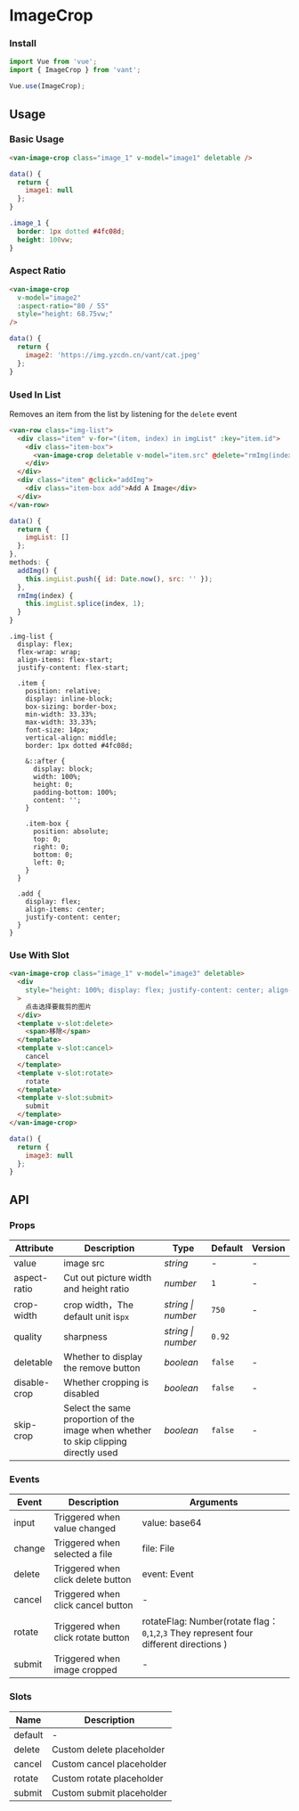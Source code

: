# ImageCrop

### Install

```javascript
import Vue from 'vue';
import { ImageCrop } from 'vant';

Vue.use(ImageCrop);
```

## Usage

### Basic Usage

```html
<van-image-crop class="image_1" v-model="image1" deletable />
```

```js
data() {
  return {
    image1: null
  };
}
```

```css
.image_1 {
  border: 1px dotted #4fc08d;
  height: 100vw;
}
```

### Aspect Ratio

```html
<van-image-crop
  v-model="image2"
  :aspect-ratio="80 / 55"
  style="height: 68.75vw;"
/>
```

```js
data() {
  return {
    image2: 'https://img.yzcdn.cn/vant/cat.jpeg'
  };
}
```

### Used In List

Removes an item from the list by listening for the `delete` event

```html
<van-row class="img-list">
  <div class="item" v-for="(item, index) in imgList" :key="item.id">
    <div class="item-box">
      <van-image-crop deletable v-model="item.src" @delete="rmImg(index)" />
    </div>
  </div>
  <div class="item" @click="addImg">
    <div class="item-box add">Add A Image</div>
  </div>
</van-row>
```

```js
data() {
  return {
    imgList: []
  };
},
methods: {
  addImg() {
    this.imgList.push({ id: Date.now(), src: '' });
  },
  rmImg(index) {
    this.imgList.splice(index, 1);
  }
}
```

```less
.img-list {
  display: flex;
  flex-wrap: wrap;
  align-items: flex-start;
  justify-content: flex-start;

  .item {
    position: relative;
    display: inline-block;
    box-sizing: border-box;
    min-width: 33.33%;
    max-width: 33.33%;
    font-size: 14px;
    vertical-align: middle;
    border: 1px dotted #4fc08d;

    &::after {
      display: block;
      width: 100%;
      height: 0;
      padding-bottom: 100%;
      content: '';
    }

    .item-box {
      position: absolute;
      top: 0;
      right: 0;
      bottom: 0;
      left: 0;
    }
  }

  .add {
    display: flex;
    align-items: center;
    justify-content: center;
  }
}
```

### Use With Slot

```html
<van-image-crop class="image_1" v-model="image3" deletable>
  <div
    style="height: 100%; display: flex; justify-content: center; align-items: center"
  >
    点击选择要裁剪的图片
  </div>
  <template v-slot:delete>
    <span>移除</span>
  </template>
  <template v-slot:cancel>
    cancel
  </template>
  <template v-slot:rotate>
    rotate
  </template>
  <template v-slot:submit>
    submit
  </template>
</van-image-crop>
```

```js
data() {
  return {
    image3: null
  };
}
```

## API

### Props

| Attribute | Description | Type | Default | Version |
| --- | --- | --- | --- | --- |
| value | image src | _string_ | - | - |
| aspect-ratio | Cut out picture width and height ratio | _number_ | `1` | - |
| crop-width | crop width，The default unit is`px` | _string \| number_ | `750` | - |
| quality | sharpness | _string \| number_ | `0.92` |  |
| deletable | Whether to display the remove button | _boolean_ | `false` | - |
| disable-crop | Whether cropping is disabled | _boolean_ | `false` | - |
| skip-crop | Select the same proportion of the image when whether to skip clipping directly used | _boolean_ | `false` | - |

### Events

| Event | Description | Arguments |
| --- | --- | --- |
| input | Triggered when value changed | value: base64 |
| change | Triggered when selected a file | file: File |
| delete | Triggered when click delete button | event: Event |
| cancel | Triggered when click cancel button | - |
| rotate | Triggered when click rotate button | rotateFlag: Number(rotate flag：`0`,`1`,`2`,`3` They represent four different directions ) |
| submit | Triggered when image cropped | - |

### Slots

| Name    | Description               |
| ------- | ------------------------- |
| default | -                         |
| delete  | Custom delete placeholder |
| cancel  | Custom cancel placeholder |
| rotate  | Custom rotate placeholder |
| submit  | Custom submit placeholder |
